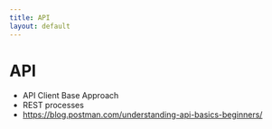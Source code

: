 ```yaml
---
title: API
layout: default
---
```


# API
* API Client Base Approach
* REST processes
* https://blog.postman.com/understanding-api-basics-beginners/
